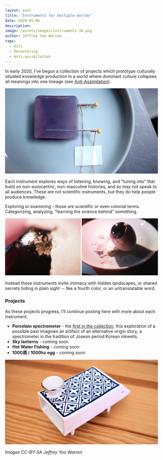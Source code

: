 ```yaml
---
layout: post
title: "Instruments for multiple worlds"
date: 2020-05-05
description: 
image: /assets/images/instruments-1b.png
author: Jeffrey Yoo Warren
tags: 
  - Kits
  - Decentering
  - Anti-assimilation
---
```


<style>
figure {
    image-rendering: pixelated;
    -ms-interpolation-mode: nearest-neighbor;  /* IE (non-standard property) */
}
</style>

In early 2020, I’ve begun a collection of projects which prototype culturally situated knowledge production in a world where dominant culture collapses all meanings into one lineage (see [Anti-Assimilation](/themes)). 

![a translucent purple-ish square with two sewing pins sticking out, each wrapped in copper wire, which go out the bottom of the frame](/assets/images/instruments-3.png)

Each instrument explores ways of listening, knowing, and “tuning into” that build on non-eurocentric, non-masculine histories, and so may not speak to all audiences. These are not scientific instruments, but they do help people produce knowledge. 

Exploring or examining - those are scientific or even colonial terms. Categorizing, analyzing, “learning the science behind” something. 

![two photos of a partially peeled thousand-year egg in soft focus, lit from the side with pink light, with faint crystals shown on its surface](/assets/images/instruments-2.png)

Instead these instruments invite intimacy with hidden landscapes, or shared secrets hiding in plain sight -- like a fourth color, or an untranslatable word. 

### Projects

As these projects progress, I’ll continue posting here with more about each instrument:

* **Porcelain spectrometer** - the [first in the collection](/2018/06/19/porcelain-spectrometer/), this exploration of a possible past imagines an artifact of an alternative origin story, a spectrometer in the tradition of Joseon period Korean inkwells.
* **Sky lanterns** - coming soon
* **Hot Water Fishing** - coming soon
* **1000周 / 1000hz egg** - coming soon

![a poreclain box on four short legs, with blue checkered pattern and a porcelain cone on top](/assets/images/spec-porcelain-lead.jpg)


_Images CC-BY-SA Jeffrey Yoo Warren_
